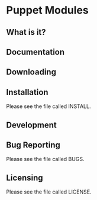 Puppet Modules
==============

What is it?
-----------

Documentation
-------------

Downloading
-----------

Installation
------------

Please see the file called INSTALL.

Development
-----------

Bug Reporting
-------------

Please see the file called BUGS.

Licensing
---------

Please see the file called LICENSE.
